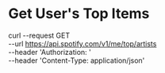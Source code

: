 # Get User's Top Items
curl --request GET \
  --url https://api.spotify.com/v1/me/top/artists \
  --header 'Authorization: ' \
  --header 'Content-Type: application/json'


